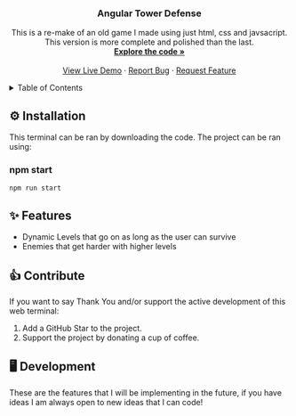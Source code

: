 <div align="center">
  <h3 align="center">Angular Tower Defense</h3>

  <p align="center">
    This is a re-make of an old game I made using just html, css and javsacript. This version is more complete and polished than the last.
    <br />
    <a href="https://github.com/aaron-soto/angular-tower-defense"><strong>Explore the code »</strong></a>
    <br />
    <br />
    <a href="https://angular-tower-defense.vercel.app/">View Live Demo</a>
    ·
    <a href="https://github.com/aaron-soto/terminal-app/issues/new?assignees=&labels=bug&projects=&template=bug_report.md&title=Issue%3A+Bug+report+%F0%9F%90%9E">Report Bug</a>
    ·
    <a href="https://github.com/aaron-soto/terminal-app/issues/new?assignees=&labels=enhancement&projects=&template=feature_request.md&title=Issue%3A+Feature+Request+%F0%9F%9A%80">Request Feature</a>
  </p>
</div>

<!-- TABLE OF CONTENTS -->
<details>
  <summary>Table of Contents</summary>
  <ol>
    <li><a href="#⚠️-attention">Attention</a></li>
    <li><a href="#⚙️-installation">Installation</a></li>
    <li><a href="#✨-features">Features</a></li>
    <li><a href="#👍-contribute">Contribute</a></li>
    <li><a href="#🖥️-development">Development</a></li>
  </ol>
</details>

## ⚙️ Installation

This terminal can be ran by downloading the code. The project can be ran using:

### npm start

```shell
npm run start
```

## ✨ Features

- Dynamic Levels that go on as long as the user can survive
- Enemies that get harder with higher levels

## 👍 Contribute

If you want to say Thank You and/or support the active development of this web terminal:

1. Add a GitHub Star to the project.
2. Support the project by donating a cup of coffee.

## 🖥️ Development

These are the features that I will be implementing in the future, if you have ideas I am always open to new ideas that I can code!
